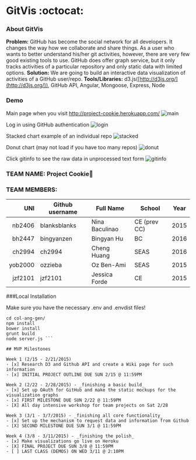 # GitVis :octocat:

### About GitVis

**Problem:** GitHub has become the social network for all developers. It changes the way how we collaborate and share things. As a user who wants to better understand his/her git activities, however, there are very few good existing tools to use. GitHub does offer graph service, but it only tracks activities of a particular repository and only static data with limited options.
**Solution:** We are going to build an interactive data visualization of activities of a GitHub user/repo.
**Tools/Libraries:** d3.js([http://d3js.org/](http://d3js.org/)), GitHub API, Angular, Mongoose, Express, Node

### Demo

Main page when you visit http://project-cookie.herokuapp.com/
![main](http://cl.ly/image/0c3z2O0W2z2x/Image%202015-03-24%20at%206.39.46%20PM.png)

Log in using GitHub authentication
![login](http://cl.ly/image/1T3f3c3p0z3L/Image%202015-03-24%20at%206.40.21%20PM.png)

Stacked chart example of an individual repo
![stacked](http://cl.ly/image/211o2E1Z3W0G/Image%202015-03-24%20at%206.42.27%20PM.png)

Donut chart (may not load if you have too many repos)
![donut](http://cl.ly/image/052e0q3A2B00/Image%202015-03-24%20at%206.43.29%20PM.png)

Click gitinfo to see the raw data in unprocessed text form
![gitinfo](http://cl.ly/image/0c0M1G0m060U/Image%202015-03-24%20at%206.41.21%20PM.png)

### TEAM NAME: Project Cookie:cookie:

### TEAM MEMBERS:

| UNI      | Github username  | Full Name      | School      | Year |
|---------:|------------------|----------------|-------------|------|
|  nb2406  | blanksblanks     | Nina Baculinao | CE (prev CC)| 2015 |
|  bh2447  | bingyanzen       | Bingyan Hu     | BC          | 2016 |
|  ch2994  | ch2994           | Cheng Huang    | SEAS        | 2016 |
|  yob2000 | ozzieba          | Oz Ben-Ami     | SEAS        | 2015 |
|  jzf2101 | jzf2101          | Jessica Forde  | CE            |   2015   |

###Local Installation

Make sure you have the necessary .env and .envdist files!

```shell
cd col-ang-gen/
npm install
bower install
grunt build
node server.js ```

## MVP Milestones

Week 1 (2/15 - 2/21/2015)
- [x] Research D3 and Github API and create a Wiki page for such information
- [x] INITIAL PROJECT OUTLINE DUE SUN 2/15 @ 11:59PM

Week 2 (2/22 - 2/28/2015) - _finishing a basic build_
- [x] Set up OAuth for GitHub and make the static mockups for the visualization graphs
- [x] FIRST MILESTONE DUE SUN 2/22 @ 11:59PM
- [X] All day intensive workshop for team projects on Sat 2/28

Week 3 (3/1 - 3/7/2015) - _finishing all core functionality_
- [x] Set up the mechanism to request data and information from Github
- [X] SECOND MILESTONE DUE SUN 3/1 @ 11:59PM

Week 4 (3/8 - 3/11/2015) - _finishing the polish_
- [x] Make visualizations go live on Heroku
- [X] FINAL PROJECT DUE SUN 3/8 @ 11:59PM
- [ ] LAST CLASS (DEMOS) ON WED 3/11 @ 2:10PM